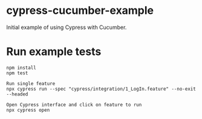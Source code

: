 # cypress-cucumber-example
Initial example of using Cypress with Cucumber.

# Run example tests

```
npm install
npm test

Run single feature
npx cypress run --spec "cypress/integration/1_LogIn.feature" --no-exit --headed

Open Cypress interface and click on feature to run
npx cypress open

```  




